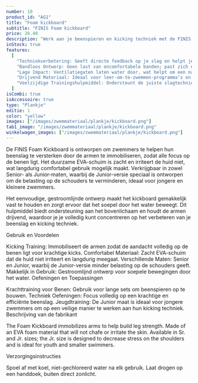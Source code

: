 ```yaml
---
number: 10
product_id: "AG1"
title: "Foam kickboard"
subtitle: "FINIS Foam kickboard"
price: 26.40
description: "Werk aan je beenspieren en kicking techniek met de FINIS Foam Kickboard. Beschikbaar in Sr. en Jr. maten, is dit kickboard gemaakt van zacht EVA-schuim dat duurzaam is en comfortabel aanvoelt, zonder irritatie aan de huid."
inStock: true
features:
  [
    "Techniekverbetering: Geeft directe feedback op je slag en helpt je gelijkmatige druk te behouden.",
    "Bandloos Ontwerp: Geen last van oncomfortabele banden; past zich natuurlijk aan de hand aan.",
    "Lage Impact: Ventilatiegaten laten water door, wat helpt om een natuurlijk watergevoel te behouden.",
    "Drijvend Materiaal: Ideaal voor leer-om-te-zwemmen-programma’s en openwaterzwemmen, want de peddels blijven drijven.",
    "Veelzijdige Trainingshulpmiddel: Ondersteunt de juiste slagtechniek voor alle vier de zwemslagen.",
  ]
isCombi: true
isAccessoire: true
type: "Plankje"
editie: 1
color: "yellow"
images: ["/images/zwemmateriaal/plankje/kickboard.png"]
tab1_image: "/images/zwemmateriaal/plankje/kickboard.png"
winkelwagen_images: ["/images/zwemmateriaal/plankje/kickboard.png"]
---
```


De FINIS Foam Kickboard is ontworpen om zwemmers te helpen hun beenslag te versterken door de armen te immobiliseren, zodat alle focus op de benen ligt. Het duurzame EVA-schuim is zacht en irriteert de huid niet, wat langdurig comfortabel gebruik mogelijk maakt. Verkrijgbaar in zowel Senior- als Junior-maten, waarbij de Junior-versie speciaal is ontworpen om de belasting op de schouders te verminderen, ideaal voor jongere en kleinere zwemmers.

Het eenvoudige, gestroomlijnde ontwerp maakt het kickboard gemakkelijk vast te houden en zorgt ervoor dat het soepel door het water beweegt. Dit hulpmiddel biedt ondersteuning aan het bovenlichaam en houdt de armen drijvend, waardoor je je volledig kunt concentreren op het verbeteren van je beenslag en kicking techniek.

Gebruik en Voordelen

Kicking Training: Immobiliseert de armen zodat de aandacht volledig op de benen ligt voor krachtige kicks.
Comfortabel Materiaal: Zacht EVA-schuim dat de huid niet irriteert en langdurig meegaat.
Verschillende Maten: Senior en Junior, waarbij de Junior-versie minder belasting op de schouders geeft.
Makkelijk in Gebruik: Gestroomlijnd ontwerp voor soepele bewegingen door het water.
Oefeningen en Toepassingen

Krachttraining voor Benen: Gebruik voor lange sets om beenspieren op te bouwen.
Techniek Oefeningen: Focus volledig op een krachtige en efficiënte beenslag.
Jeugdtraining: De Junior maat is ideaal voor jongere zwemmers om op een veilige manier te werken aan hun kicking techniek.
Beschrijving van de fabrikant

The Foam Kickboard immobilizes arms to help build leg strength. Made of an EVA foam material that will not chafe or irritate the skin. Available in Sr. and Jr. sizes; the Jr. size is designed to decrease stress on the shoulders and is ideal for youth and smaller swimmers.

Verzorgingsinstructies

Spoel af met koel, niet-gechloreerd water na elk gebruik.
Laat drogen op een handdoek, buiten direct zonlicht.
